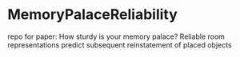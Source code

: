 # MemoryPalaceReliability
repo for paper: How sturdy is your memory palace? Reliable room representations predict subsequent reinstatement of placed objects
